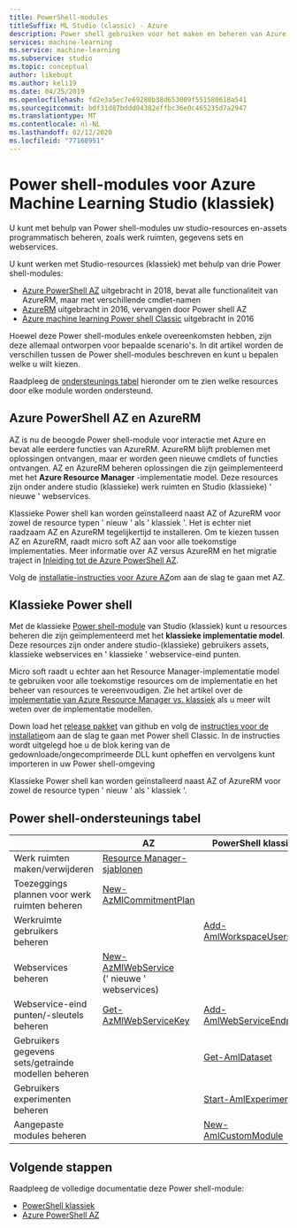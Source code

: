 ```yaml
---
title: PowerShell-modules
titleSuffix: ML Studio (classic) - Azure
description: Power shell gebruiken voor het maken en beheren van Azure Machine Learning Studio (klassieke) werk ruimten, experimenten, webservices en meer.
services: machine-learning
ms.service: machine-learning
ms.subservice: studio
ms.topic: conceptual
author: likebupt
ms.author: keli19
ms.date: 04/25/2019
ms.openlocfilehash: fd2e3a5ec7e69280b38d653009f551580618a541
ms.sourcegitcommit: bdf31d87bddd04382effbc36e0c465235d7a2947
ms.translationtype: MT
ms.contentlocale: nl-NL
ms.lasthandoff: 02/12/2020
ms.locfileid: "77168951"
---
```

# <a name="powershell-modules-for-azure-machine-learning-studio-classic"></a>Power shell-modules voor Azure Machine Learning Studio (klassiek)

U kunt met behulp van Power shell-modules uw studio-resources en-assets programmatisch beheren, zoals werk ruimten, gegevens sets en webservices.

U kunt werken met Studio-resources (klassiek) met behulp van drie Power shell-modules:

* [Azure PowerShell AZ](#az-rm) uitgebracht in 2018, bevat alle functionaliteit van AzureRM, maar met verschillende cmdlet-namen
* [AzureRM](#az-rm) uitgebracht in 2016, vervangen door Power shell AZ
* [Azure machine learning Power shell Classic](#classic) uitgebracht in 2016

Hoewel deze Power shell-modules enkele overeenkomsten hebben, zijn deze allemaal ontworpen voor bepaalde scenario's. In dit artikel worden de verschillen tussen de Power shell-modules beschreven en kunt u bepalen welke u wilt kiezen.  

Raadpleeg de [ondersteunings tabel](#support-table) hieronder om te zien welke resources door elke module worden ondersteund. 

## <a name="az-rm"></a>Azure PowerShell AZ en AzureRM

AZ is nu de beoogde Power shell-module voor interactie met Azure en bevat alle eerdere functies van AzureRM. AzureRM blijft problemen met oplossingen ontvangen, maar er worden geen nieuwe cmdlets of functies ontvangen.  AZ en AzureRM beheren oplossingen die zijn geïmplementeerd met het **Azure Resource Manager** -implementatie model. Deze resources zijn onder andere studio (klassieke) werk ruimten en Studio (klassieke) ' nieuwe ' webservices. 

Klassieke Power shell kan worden geïnstalleerd naast AZ of AzureRM voor zowel de resource typen ' nieuw ' als ' klassiek '. Het is echter niet raadzaam AZ en AzureRM tegelijkertijd te installeren. Om te kiezen tussen AZ en AzureRM, raadt micro soft AZ aan voor alle toekomstige implementaties.  Meer informatie over AZ versus AzureRM en het migratie traject in [Inleiding tot de Azure PowerShell AZ](https://docs.microsoft.com/powershell/azure/new-azureps-module-az).

Volg de [installatie-instructies voor Azure AZ](https://docs.microsoft.com/powershell/azure/install-az-ps)om aan de slag te gaan met AZ.

## <a name="classic"></a>Klassieke Power shell

Met de klassieke [Power shell-module](https://aka.ms/amlps) van Studio (klassiek) kunt u resources beheren die zijn geïmplementeerd met het **klassieke implementatie model**. Deze resources zijn onder andere studio-(klassieke) gebruikers assets, klassieke webservices en ' klassieke ' webservice-eind punten.

Micro soft raadt u echter aan het Resource Manager-implementatie model te gebruiken voor alle toekomstige resources om de implementatie en het beheer van resources te vereenvoudigen. Zie het artikel over de [implementatie van Azure Resource Manager vs. klassiek](https://docs.microsoft.com/azure/azure-resource-manager/resource-manager-deployment-model) als u meer wilt weten over de implementatie modellen.

Down load het [release pakket](https://github.com/hning86/azuremlps/releases) van github en volg de [instructies voor de installatie](https://github.com/hning86/azuremlps/blob/master/README.md)om aan de slag te gaan met Power shell Classic. In de instructies wordt uitgelegd hoe u de blok kering van de gedownloade/ongecomprimeerde DLL kunt opheffen en vervolgens kunt importeren in uw Power shell-omgeving

Klassieke Power shell kan worden geïnstalleerd naast AZ of AzureRM voor zowel de resource typen ' nieuw ' als ' klassiek '.

## <a name="support-table"></a>Power shell-ondersteunings tabel


| | **AZ** |  **PowerShell klassiek** |
| --- | --- | --- |
| Werk ruimten maken/verwijderen | [Resource Manager-sjablonen](https://docs.microsoft.com/azure/machine-learning/studio/deploy-with-resource-manager-template) |  |
| Toezeggings plannen voor werk ruimten beheren | [New-AzMlCommitmentPlan](https://docs.microsoft.com/powershell/module/az.machinelearning/new-azmlcommitmentplan) | |
| Werkruimte gebruikers beheren |  | [Add-AmlWorkspaceUsers](https://github.com/hning86/azuremlps#add-amlworkspaceusers)|
| Webservices beheren | [New-AzMlWebService](https://docs.microsoft.com/powershell/module/az.machinelearning/new-azmlwebservice) <br>(' nieuwe ' webservices)|| [New-AmlWebService](https://github.com/hning86/azuremlps#manage-classic-web-service) <br>(' klassieke ' webservices) |
| Webservice-eind punten/-sleutels beheren |  [Get-AzMlWebServiceKey](https://docs.microsoft.com/powershell/module/az.machinelearning/get-azmlwebservicekey)|  [Add-AmlWebServiceEndpoint](https://github.com/hning86/azuremlps#manage-classic-web-servcie-endpoint)|
| Gebruikers gegevens sets/getrainde modellen beheren| | [Get-AmlDataset](https://github.com/hning86/azuremlps#manage-user-assets-dataset-trained-model-transform) |
| Gebruikers experimenten beheren |  | [Start-AmlExperiment](https://github.com/hning86/azuremlps#manage-experiment) |
| Aangepaste modules beheren | | [New-AmlCustomModule](https://github.com/hning86/azuremlps#manage-custom-module) |


## <a name="next-steps"></a>Volgende stappen
Raadpleeg de volledige documentatie deze Power shell-module:
* [PowerShell klassiek](https://aka.ms/amlps)
* [Azure PowerShell AZ](https://docs.microsoft.com/powershell/module/az.machinelearning/#machine_learning)
